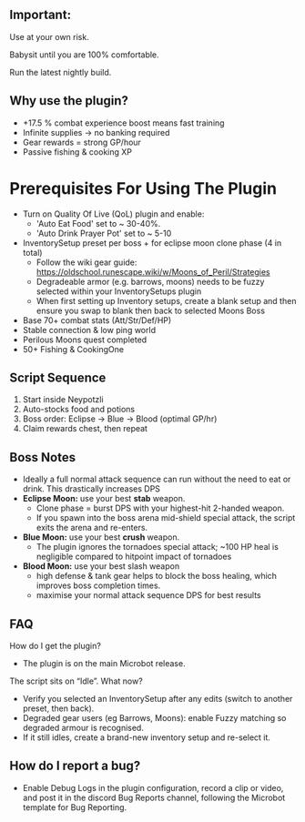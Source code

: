 ## Important:
Use at your own risk.

Babysit until you are 100% comfortable.

Run the latest nightly build.

## Why use the plugin?

- +17.5 % combat experience boost means fast training
- Infinite supplies → no banking required
- Gear rewards = strong GP/hour
- Passive fishing & cooking XP

# Prerequisites For Using The Plugin
- Turn on Quality Of Live (QoL) plugin and enable:
  - 'Auto Eat Food' set to ~ 30-40%.
  - 'Auto Drink Prayer Pot' set to ~ 5-10
- InventorySetup preset per boss + for eclipse moon clone phase (4 in total)
  - Follow the wiki gear guide: https://oldschool.runescape.wiki/w/Moons_of_Peril/Strategies
  - Degradeable armor (e.g. barrows, moons) needs to be fuzzy selected within your InventorySetups plugin
  - When first setting up Inventory setups, create a blank setup and then ensure you swap to blank then back to selected Moons Boss
- Base 70+ combat stats (Att/Str/Def/HP)
- Stable connection & low ping world
- Perilous Moons quest completed
- 50+ Fishing & CookingOne 

## Script Sequence
1. Start inside Neypotzli
2. Auto-stocks food and potions
3. Boss order: Eclipse → Blue → Blood (optimal GP/hr)
4. Claim rewards chest, then repeat

## Boss Notes
- Ideally a full normal attack sequence can run without the need to eat or drink. This drastically increases DPS
- **Eclipse Moon:** use your best **stab** weapon.
  - Clone phase = burst DPS with your highest-hit 2-handed weapon. 
  - If you spawn into the boss arena mid-shield special attack, the script exits the arena and re-enters.
- **Blue Moon:** use your best **crush** weapon. 
  - The plugin ignores the tornadoes special attack; ~100 HP heal is negligible compared to hitpoint impact of tornadoes
- **Blood Moon:** use your best slash weapon
  - high defense & tank gear helps to block the boss healing, which improves boss completion times.
  - maximise your normal attack sequence DPS for best results

## FAQ
How do I get the plugin?
- The plugin is on the main Microbot release.

The script sits on “Idle”. What now?
- Verify you selected an InventorySetup after any edits (switch to another preset, then back).
- Degraded gear users (eg Barrows, Moons): enable Fuzzy matching so degraded armour is recognised.
- If it still idles, create a brand-new inventory setup and re-select it.

## How do I report a bug?
- Enable Debug Logs in the plugin configuration, record a clip or video, and post it in the discord Bug Reports channel, following the Microbot template for Bug Reporting. 